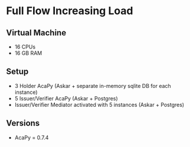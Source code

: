 # Full Flow Increasing Load

## Virtual Machine
- 16 CPUs
- 16 GB RAM

## Setup
- 3 Holder AcaPy (Askar + separate in-memory sqlite DB for each instance)
- 5 Issuer/Verifier AcaPy (Askar + Postgres) 
- Issuer/Verifier Mediator activated with 5 instances (Askar + Postgres)

## Versions
- AcaPy = 0.7.4
